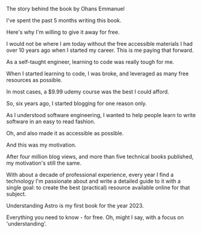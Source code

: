 The story behind the  book by Ohans Emmanuel


I've spent the past 5 months writing this book.

Here's why I'm willing to give it away for free.

I would not be where I am today without the free accessible materials I had over 10 years ago when I started my career. This is me paying that forward.

As a self-taught engineer, learning to code was really tough for me.

When I started learning to code, I was broke, and leveraged as many free resources as possible.

In most cases, a $9.99 udemy course was the best I could afford.

So, six years ago, I started blogging for one reason only.

As I understood software engineering, I wanted to help people learn to write software in an easy to read fashion.

Oh, and also made it as accessible as possible.

And this was my motivation.

After four million blog views, and more than five technical books published, my motivation's still the same.

With about a decade of professional experience, every year I find a technology I'm passionate about and write a detailed guide to it with a single goal: to create the best (practical) resource available online for that subject.

Understanding Astro is my first book for the year 2023.

Everything you need to know - for free. Oh, might I say, with a focus on 'understanding'.
